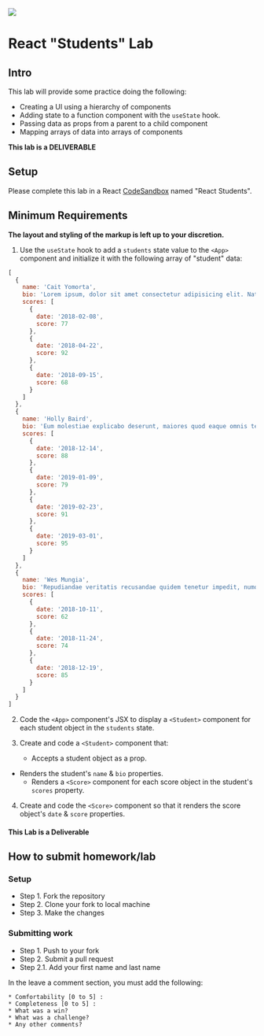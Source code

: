 <img src="https://i.imgur.com/KBwhRtk.png">

# React "Students" Lab

## Intro

This lab will provide some practice doing the following:

- Creating a UI using a hierarchy of components
- Adding state to a function component with the `useState` hook.
- Passing data as props from a parent to a child component
- Mapping arrays of data into arrays of components

**This lab is a DELIVERABLE**

## Setup

Please complete this lab in a React [CodeSandbox](https://codesandbox.io) named "React Students".

## Minimum Requirements

**The layout and styling of the markup is left up to your discretion.**

1. Use the `useState` hook to add a `students` state value to the `<App>` component and initialize it with the following array of "student" data:

```js
[
  {
    name: 'Cait Yomorta',
    bio: 'Lorem ipsum, dolor sit amet consectetur adipisicing elit. Natus placeat nostrum explicabo? Voluptatibus expedita saepe officia optio, commodi totam ratione laudantium ipsum porro molestias, quasi nulla minus vitae laboriosam corrupti Delectus inventore explicabo est odit incidunt rem a recusandae eum pariatur. Aperiam doloremque blanditiis harum voluptate animi fugit beatae asperiores quo, dignissimos sed illum veniam eum accusantium nulla quod voluptatum',
    scores: [
      {
        date: '2018-02-08',
        score: 77
      },
      {
        date: '2018-04-22',
        score: 92
      },
      {
        date: '2018-09-15',
        score: 68
      }
    ]
  },
  {
    name: 'Holly Baird',
    bio: 'Eum molestiae explicabo deserunt, maiores quod eaque omnis tenetur vero ducimus, magnam autem! Quia facere quaerat eum repudiandae dolorum eligendi iure quae. Eos id possimus accusantium, earum animi modi hic.',
    scores: [
      {
        date: '2018-12-14',
        score: 88
      },
      {
        date: '2019-01-09',
        score: 79
      },
      {
        date: '2019-02-23',
        score: 91
      },
      {
        date: '2019-03-01',
        score: 95
      }
    ]
  },
  {
    name: 'Wes Mungia',
    bio: 'Repudiandae veritatis recusandae quidem tenetur impedit, numquam incidunt enim, adipisci id cupiditate asperiores nam perferendis. Facere odit laborum ipsum autem repellendus natus eius doloremque ullam perferendis. Enim repellendus ut veniam?',
    scores: [
      {
        date: '2018-10-11',
        score: 62
      },
      {
        date: '2018-11-24',
        score: 74
      },
      {
        date: '2018-12-19',
        score: 85
      }
    ]
  }
]
```

2. Code the `<App>` component's JSX to display a `<Student>` component for each student object in the `students` state.

3. Create and code a `<Student>` component that:

	- Accepts a student object as a prop.
  - Renders the student's `name` & `bio` properties.
	- Renders a `<Score>` component for each score object in the student's `scores` property.

4. Create and code the `<Score>` component so that it renders the score object's `date` & `score` properties.

#### This Lab is a Deliverable

## How to submit homework/lab

### Setup
- Step 1. Fork the repository
- Step 2. Clone your fork to local machine
- Step 3. Make the changes

### Submitting work
- Step 1. Push to your fork
- Step 2. Submit a pull request
- Step 2.1. Add your first name and last name

In the leave a comment section, you must add the following:
```text
* Comfortability [0 to 5] : 
* Completeness [0 to 5] : 
* What was a win? 
* What was a challenge?
* Any other comments? 
```
